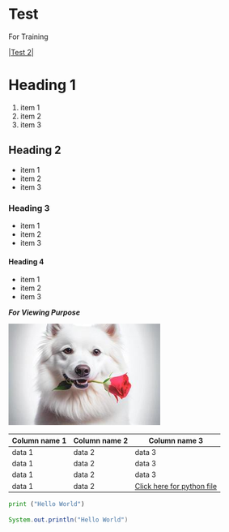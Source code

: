 # Test
For Training 

|[Test 2]([https://github.com/Harsha-Trainer/Demo/blob/main/hello.py](https://github.com/Nirbhay2k1/Test/blob/415cc7cb5e58329e80db329a87be022729f3a1a4/Test%202.py)https://github.com/Nirbhay2k1/Test/blob/415cc7cb5e58329e80db329a87be022729f3a1a4/Test%202.py)|
# Heading 1
1. item 1
2. item 2
3. item 3
## Heading 2
* item 1
* item 2
* item 3
### Heading 3
- item 1
- item 2
- item 3
#### Heading 4
+ item 1
+ item 2
+ item 3

***_For Viewing Purpose_***
<!--- comment--->
![Alt text](image.png)

|Column name 1|Column name 2|Column name 3|
---|---|---|
|data 1|data 2|data 3|
|data 1|data 2|data 3|
|data 1|data 2|data 3|
|data 1|data 2|[Click here for python file]([https://github.com/Harsha-Trainer/Demo/blob/main/hello.py](https://github.com/Nirbhay2k1/Test/blob/415cc7cb5e58329e80db329a87be022729f3a1a4/Test%202.py)https://github.com/Nirbhay2k1/Test/blob/415cc7cb5e58329e80db329a87be022729f3a1a4/Test%202.py)|

```python
print ("Hello World")
```
```java
System.out.println("Hello World")
```

